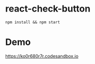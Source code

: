 # react-check-button

```shell
npm install && npm start
```

# Demo

https://ko0r680r7r.codesandbox.io